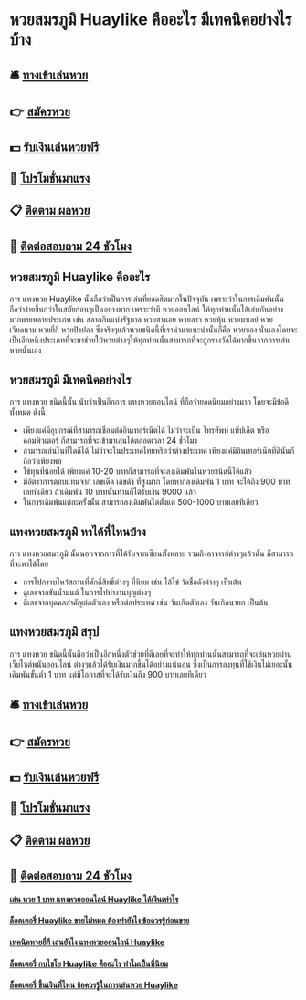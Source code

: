 # หวยสมรภูมิ Huaylike คืออะไร มีเทคนิคอย่างไรบ้าง

## 🛎 [ทางเข้าเล่นหวย](https://bit.ly/3xvaTR6)
## 👉 [สมัครหวย](https://bit.ly/3xvaTR6)
## 💵 [รับเงินเล่นหวยฟรี](https://bit.ly/3eXQnSL)
## 👑 [โปรโมชั่นมาแรง](https://bit.ly/3eXQnSL)
## 📋 [ติดตาม ผลหวย](https://bit.ly/3eXQnSL)
## 📱 [ติดต่อสอบถาม 24 ชัวโมง](https://bit.ly/3eXQnSL)

## หวยสมรภูมิ Huaylike คืออะไร
การ แทงหวย Huaylike นั้นถือว่าเป็นการเล่นที่ยอดฮิตมากในปัจจุบัน เพราะว่าในการเดิมพันนั้นถือว่าง่ายขึ้นกว่าในสมัยก่อนๆเป็นอย่างมาก เพราะว่ามี หวยออนไลน์ ให้ทุกท่านนั้นได้เล่นกันอย่างมากมายหลายประเภท เช่น สลากกินแบ่งรัฐบาล หวยฮานอย หวยลาว หวยหุ้น หวยมาเลย์ หวยเวียดนาม หวยยี่กี หวยปิงปอง ซึ่งจริงๆแล้วหวยชนิดนี้ที่เรานำมาแนะนำนั้นก็คือ หวยซอง นั่นเองโดยจะเป็นอีกหนึ่งประเภทที่จะมาช่วยใบ้หวยต่างๆให้ทุกท่านนั้นสามารถที่จะถูกรางวัลได้มากขึ้นจากการเล่นหวยนั่นเอง

## หวยสมรภูมิ มีเทคนิคอย่างไร
การ แทงหวย ชนิดนี้นั้น นับว่าเป็นอีกการ แทงหวยออนไลน์ ที่ถือว่ายอดนิยมอย่างมาก โดยจะมีข้อดีทั้งหมด ดังนี้
- เพียงแค่มีอุปกรณ์ที่สามารถเชื่อมต่ออินเทอร์เน็ตได้ ไม่ว่าจะเป็น โทรศัพท์ แท็ปเล็ต หรือคอมพิวเตอร์ ก็สามารถที่จะเข้ามาเล่นได้ตลอดเวลา 24 ชั่วโมง
- สามารถเล่นในที่ใดก็ได้ ไม่ว่าจะในประเทศไทยหรือว่าต่างประเทศ เพียงแค่มีอินเทอร์เน็ตที่ดีนั้นก็ถือว่าเพียงพอ
- ใช้ทุนที่น้อยได้ เพียงแค่ 10-20 บาทก็สามารถที่จะลงเดิมพันในหวยชนิดนี้ได้แล้ว
- มีอัตราการตอบแทนจาก เลขเด็ด  เลขดัง ที่สูงมาก โดยหากลงเดิมพัน 1 บาท จะได้ถึง 900 บาทเลยทีเดียว ถ้าเดิมพัน 10 บาทนั้นท่านก็ได้รับเงิน 9000 แล้ว
- ในการเดิมพันแต่ละครั้งนั้น สามารถลงเดิมพันได้ตั้งแต่ 500-1000 บาทเลยทีเดียว

## แทงหวยสมรภูมิ หาได้ที่ไหนบ้าง
การ แทงหวยสมรภูมิ นั้นนอกจากการที่ได้รับจากเซียนทั้งหลาย รวมถึงอาจารย์ต่างๆแล้วนั้น ก็สามารถที่จะหาได้โดย
- การไปกราบไหว้สถานที่ศักดิ์สิทธิ์ต่างๆ ที่นิยม เช่น ไอ้ไข่ วัดชื่อดังต่างๆ เป็นต้น
- ดูเลขจากขันน้ำมนต์ ในการไปทำงานบุญต่างๆ
- ตีเลขจากบุคคลสำคัญต่อตัวเอง หรือต่อประเทศ เช่น วันเกิดตัวเอง วันเกิดนายก เป็นต้น

## แทงหวยสมรภูมิ สรุป
การ แทงหวย ชนิดนี้นั้นถือว่าเป็นอีกหนึ่งตัวช่วยที่ดีเลยที่จะทำให้ทุกท่านนั้นสามารถที่จะเล่นหวยผ่าน เว็บไซต์พนันออนไลน์ ต่างๆแล้วได้รับเงินมากขึ้นได้อย่างแน่นอน ซึ่งเป็นการลงทุนที่ใช้เงินไม่เยอะนั้น เดิมพันขั้นต่ำ 1 บาท แต่มีโอกาสที่จะได้รับเงินถึง 900 บาทเลยทีเดียว

## 🛎 [ทางเข้าเล่นหวย](https://bit.ly/3xvaTR6)
## 👉 [สมัครหวย](https://bit.ly/3xvaTR6)
## 💵 [รับเงินเล่นหวยฟรี](https://bit.ly/3eXQnSL)
## 👑 [โปรโมชั่นมาแรง](https://bit.ly/3eXQnSL)
## 📋 [ติดตาม ผลหวย](https://bit.ly/3eXQnSL)
## 📱 [ติดต่อสอบถาม 24 ชัวโมง](https://bit.ly/3eXQnSL)

#### [เล่น หวย 1 บาท แทงหวยออนไลน์ Huaylike ได้เงินเท่าไร](https://atom.io/themes/เล่น%20หวย%201%20บาท%20แทงหวยออนไลน์%20Huaylike%20ได้เงินเท่าไร)
#### [ล็อตเตอรี่ Huaylike ขายไม่หมด ต้องทำยังไง ข้อควรรู้ก่อนขาย](https://atom.io/themes/ล็อตเตอรี่%20Huaylike%20ขายไม่หมด%20ต้องทำยังไง%20ข้อควรรู้ก่อนขาย)
#### [เทคนิคหวยยี่กี เล่นยังไง แทงหวยออนไลน์ Huaylike](https://atom.io/themes/เทคนิคหวยยี่กี%20เล่นยังไง%20แทงหวยออนไลน์%20Huaylike)
#### [ล็อตเตอรี่ กบไชโย Huaylike คืออะไร ทำไมเป็นที่นิยม](https://atom.io/themes/ล็อตเตอรี่%20กบไชโย%20Huaylike%20คืออะไร%20ทำไมเป็นที่นิยม)
#### [ล็อตเตอรี่ ขึ้นเงินที่ไหน ข้อควรรู้ในการเล่นหวย Huaylike](https://atom.io/themes/ล็อตเตอรี่%20ขึ้นเงินที่ไหน%20ข้อควรรู้ในการเล่นหวย%20Huaylike)